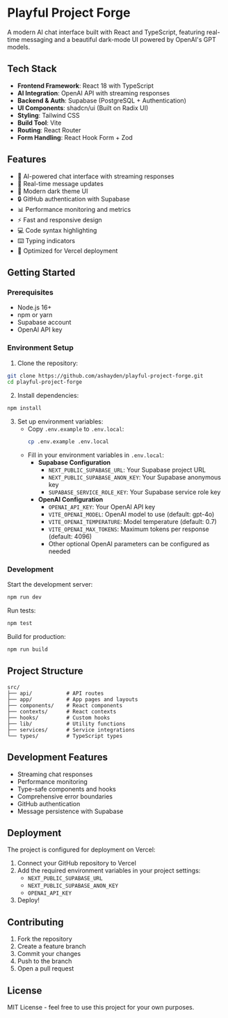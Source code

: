 # Playful Project Forge

A modern AI chat interface built with React and TypeScript, featuring real-time messaging and a beautiful dark-mode UI powered by OpenAI's GPT models.

## Tech Stack

- **Frontend Framework**: React 18 with TypeScript
- **AI Integration**: OpenAI API with streaming responses
- **Backend & Auth**: Supabase (PostgreSQL + Authentication)
- **UI Components**: shadcn/ui (Built on Radix UI)
- **Styling**: Tailwind CSS
- **Build Tool**: Vite
- **Routing**: React Router
- **Form Handling**: React Hook Form + Zod

## Features

- 🤖 AI-powered chat interface with streaming responses
- 🔄 Real-time message updates
- 🎨 Modern dark theme UI
- 🔒 GitHub authentication with Supabase
- 📊 Performance monitoring and metrics
- ⚡️ Fast and responsive design
- 💻 Code syntax highlighting
- ⌨️ Typing indicators
- 🚀 Optimized for Vercel deployment

## Getting Started

### Prerequisites

- Node.js 16+
- npm or yarn
- Supabase account
- OpenAI API key

### Environment Setup

1. Clone the repository:
```bash
git clone https://github.com/ashayden/playful-project-forge.git
cd playful-project-forge
```

2. Install dependencies:
```bash
npm install
```

3. Set up environment variables:
   - Copy `.env.example` to `.env.local`:
     ```bash
     cp .env.example .env.local
     ```
   - Fill in your environment variables in `.env.local`:
     - **Supabase Configuration**
       - `NEXT_PUBLIC_SUPABASE_URL`: Your Supabase project URL
       - `NEXT_PUBLIC_SUPABASE_ANON_KEY`: Your Supabase anonymous key
       - `SUPABASE_SERVICE_ROLE_KEY`: Your Supabase service role key
     - **OpenAI Configuration**
       - `OPENAI_API_KEY`: Your OpenAI API key
       - `VITE_OPENAI_MODEL`: OpenAI model to use (default: gpt-4o)
       - `VITE_OPENAI_TEMPERATURE`: Model temperature (default: 0.7)
       - `VITE_OPENAI_MAX_TOKENS`: Maximum tokens per response (default: 4096)
       - Other optional OpenAI parameters can be configured as needed

### Development

Start the development server:
```bash
npm run dev
```

Run tests:
```bash
npm test
```

Build for production:
```bash
npm run build
```

## Project Structure

```
src/
├── api/           # API routes
├── app/           # App pages and layouts
├── components/    # React components
├── contexts/      # React contexts
├── hooks/         # Custom hooks
├── lib/           # Utility functions
├── services/      # Service integrations
└── types/         # TypeScript types
```

## Development Features

- Streaming chat responses
- Performance monitoring
- Type-safe components and hooks
- Comprehensive error boundaries
- GitHub authentication
- Message persistence with Supabase

## Deployment

The project is configured for deployment on Vercel:

1. Connect your GitHub repository to Vercel
2. Add the required environment variables in your project settings:
   - `NEXT_PUBLIC_SUPABASE_URL`
   - `NEXT_PUBLIC_SUPABASE_ANON_KEY`
   - `OPENAI_API_KEY`
3. Deploy!

## Contributing

1. Fork the repository
2. Create a feature branch
3. Commit your changes
4. Push to the branch
5. Open a pull request

## License

MIT License - feel free to use this project for your own purposes.


